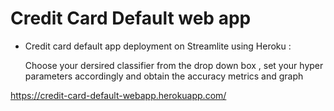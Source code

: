 # Credit Card Default web app 

- Credit card default app deployment on Streamlite using Heroku :

  Choose your dersired classifier from the drop down box , set your hyper parameters accordingly and obtain the accuracy metrics and graph

https://credit-card-default-webapp.herokuapp.com/


